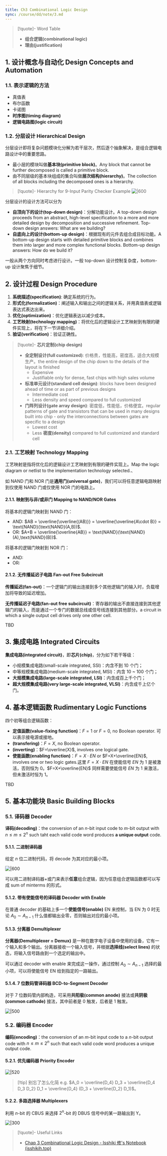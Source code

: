 ```yaml
---
title: Ch3 Combinational Logic Design
sync: /course/dd/note/3.md
---
```


> [!quote]- Word Table
>
> - **组合逻辑(combinational logic)**
> - **理由(justification)**

## 1. 设计概念与自动化 Design Concepts and Automation

### 1.1. 表示逻辑的方法

- 真值表
- 布尔函数
- 卡诺图
- **时序图(timing diagram)**
- **逻辑电路图(logic circuit)**

### 1.2. 分层设计 Hierarchical Design

分层设计即将复杂问题模块化分解为若干层次，然后逐个抽象解决，是组合逻辑电路设计中的重要思路。

- 最小层的模块叫做**基本块(primitive block)**。Any block that cannot be further decomposed is called a primitive block.
- 由不同层级的基本块组成的集合叫做**层次结构(hierarchy)**。The collection of all blocks including the decomposed ones is a hierarchy.

> [!quote]- Hierarchy for 9-Input Parity Checker Example
> ![|600](https://static.memset0.cn/img/v6/2024/03/21/xyn98LEW.png)

分层设计的设计方法可以分为

- **自顶向下的设计(top-down design)**：分解功能设计。A top-down design proceeds from an abstract, high-level specification to a more and more detailed design by decomposition and successive refinement. Top-down design answers: What are we building?
- **自底向上的设计(bottom-up design)**：根据现有的元件去组合成目标功能。A bottom-up design starts with detailed primitive blocks and combines them into larger and more complex functional blocks. Bottom-up design answers: How do we build it?

一般从两个方向同时考虑进行设计。一般 top-down 设计控制复杂度，bottom-up 设计聚焦于细节。

## 2. 设计过程 Design Procedure

1. **系统描述(specification)**: 确定系统的行为。
2. **形式化(formalization)**：阐述输入和输出之间的逻辑关系，并用真值表或逻辑表达式表达出来。
3. **优化(optimization)**：优化逻辑表达以减少成本。
4. **工艺映射(technology mapping)**：将优化后的逻辑设计工艺映射到有限的硬件实现上，将在下一节详细介绍。
5. **验证(verification)**：验证正确性。

> [!quote]- **芯片定制(chip design)**
>
> - **全定制设计(full customized)**: 价格贵，性能高，密度高，适合大规模生产。the entire design of the chip down to the details of the layout is finished
>   - Expensive
>   - Justifiable only for dense, fast chips with high sales volume
> - **标准单元设计(standard cell design)**: blocks have been designed ahead of time or as part of previous designs
>   - Intermediate cost
>   - Less density and speed compared to full customized
> - **门阵列设计(gate array design)**: 密度低，性能低，价格便宜。regular patterns of gate and transistors that can be used in many designs built into chip - only the interconnections between gates are specific to a design
>   - Lowest cost
>   - Less **密度(density)** compared to full customized and standard cell

### 2.1. 工艺映射 Technology Mapping

工艺映射是指将优化后的逻辑设计工艺映射到有限的硬件实现上。Map the logic diagram or netlist to the implementation technology selected.、

如 NAND 门和 NOR 门是**通用门(universal gate)**，我们可以将任意逻辑电路映射到仅使用 NAND 门或仅使用 NOR 门的电路上。

#### 2.1.1. 映射到与非/或非门 Mapping to NAND/NOR Gates

将基本的逻辑门映射到 NAND 门：

- AND: $AB = \overline{\overline{(AB)}} = \overline{\overline{A\cdot B}} = \text{NAND}(\text{NAND}(A,B))$.
- OR: $A+B = \overline{\overline{AB}} = \text{NAND}(\text{NAND}(A),\text{NAND}(B))$.

将基本的逻辑门映射到 NOR 门：

- AND:
- OR:

#### 2.1.2. 无传播延迟子电路 Fan-out Free Subcircuit

**传播延迟(fan-out)**：一个逻辑门的输出连接到多个其他逻辑门的输入时，负载增加将导致的延迟增加。

**无传播延迟子电路(fan-out free subcircuit)**：寄存器的输出不直接连接到其他逻辑门的输入，而是通过一个专门的数据总线或信号线连接到其他部分。a circuit in which a single output cell drives only one other cell.

TBD

## 3. 集成电路 Integrated Circuits

**集成电路(integrated circuit)**，即**芯片(chip)**，分为如下若干等级：

- 小规模集成电路(small-scale integrated, SSI)：内含不到 10 个门；
- 中等规模集成电路(medium-scale integrated, MSI)：内含 10 ~ 100 个门；
- **大规模集成电路(large-scale integrated, LSI)**：内含成百上千个门；
- **超大规模集成电路(very large-scale integrated, VLSI)**：内含成千上亿个门。

## 4. 基本逻辑函数 Rudimentary Logic Functions

四个初等组合逻辑函数：

- **定值函数(value-fixing function)**：$F=1$ or $F=0$, no Boolean operator. 可以表示接电源或接地。
- **(transfering)**：$F=X$, no Boolean operator.
- **(inverting)**：$F=\overline{X}$, involves one logical gate.
- **使能函数(enabling function)**：$F=X\cdot EN$ or $F=X+\overline{EN}$, involves one or two logic gates.这里 $F=X\cdot EN$ 在使能信号 $EN$ 为 $1$ 是被激活，否则恒为 $0$。$F=X+\overline{EN}$ 同样需要使能信号 $EN$ 为 $1$ 来激活，但未激活时恒为 $1$。

TBD

## 5. 基本功能块 Basic Building Blocks

### 5.1. 译码器 Decoder

**译码(decoding)**：the conversion of an $n$-bit input code to $m$-bit output with $n\le m\le 2^n$ such taht each valid code word produces **a unique output** code.

#### 5.1.1. 二进制译码器

给定 $n$ 位二进制代码，将 decode 为其对应的最小项。

![|600](https://static.memset0.cn/img/v6/2024/03/28/m7rSGsWc.png)

可以用二进制译码器+或门来表示**任意**组合逻辑，因为任意组合逻辑函数都可以写成 sum of minterms 的形式。

#### 5.1.2. 带有使能信号的译码器 Decoder with Enable

在普通 decoder 的基础上多一个**使能信号(enable)** EN 来控制，当 EN 为 0 时无论 $A_{0}\sim A_{n-1}$ 什么值都输出全零，否则输出对应的最小项。

#### 5.1.3. 分离器 Demultiplexer

**分离器(Demultiplexer = Demux)** 是一种在数字电子设备中使用的设备，它有一个输入和多个输出。分离器接收一个输入信号，并根据**选择线(select lines)** 的状态，将输入信号路由到一个选定的输出中。

可以通过 decoder with enable 来完成这一操作，通过控制 $A_0\sim A_{n-1}$ 选择的最小项，可以将使能信号 EN 给到指定的一路输出。

#### 5.1.4. 7 位数码管译码器 BCD-to-Segment Decoder

对于 7 位数码管内部构造，可采用**共阳极(common anode)** 接法或**共阴极(common cathode)** 接法，其中前者是 0 触发，后者是 1 触发。

![|500](https://static.memset0.cn/img/v6/2024/03/28/e3eZevAk.png)

### 5.2. 编码器 Encoder

**编码(encoding)**：the conversion of an $m$-bit input code to a $n$-bit output code with $n\le m\le 2^n$ such that each valid code word produces a unique output code.

#### 5.2.1. 优先编码器 Priority Encoder

![|520](https://static.memset0.cn/img/v6/2024/03/28/0zpC1tD1.png)

> [!tip] 别忘了怎么化简
> e.g. $A_0 = \overline{D_4} D_3 + \overline{D_4 D_3 D_2} D_1 = \overline{D_4} (D_3 + \overline{D_2} D_1)$。

#### 5.2.2. 多路选择器 Multiplexers

利用 $n$-bit 的 CBUS 来选择 $2^n$-bit 的 DBUS 信号中的某一路输出到 Y。

![|300](https://static.memset0.cn/img/v6/2024/03/28/i53lc26s.png)

> [!quote]- Useful Links
>
> - [Chap 3 Combinational Logic Design - Isshiki 修's Notebook (isshikih.top)](https://note.isshikih.top/cour_note/D2QD_DigitalDesign/Chap03/)
